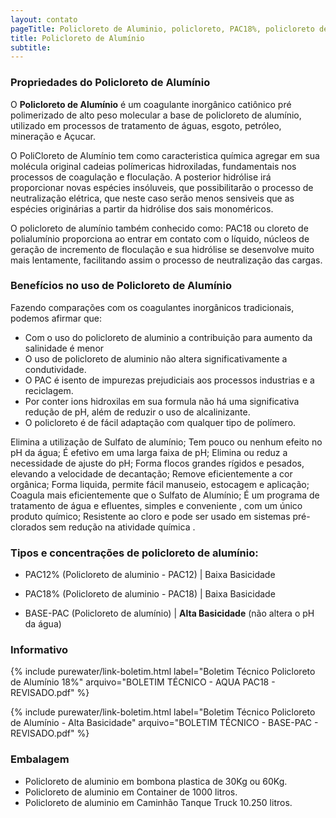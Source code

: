 ```yaml
---
layout: contato
pageTitle: Policloreto de Aluminio, policloreto, PAC18%, policloreto de alumínio 18%, PAC18
title: Policloreto de Alumínio
subtitle: 
---
```


### **Propriedades do Policloreto de Alumínio**

O **Policloreto de Alumínio** é um coagulante inorgânico catiônico pré polimerizado de alto peso molecular a base de policloreto de alumínio, utilizado em processos de tratamento de águas, esgoto, petróleo, mineração e Açucar.

O PoliCloreto de Alumínio tem como caracteristica química agregar em sua molécula original cadeias polímericas hidroxiladas, fundamentais nos processos de coagulação e floculação. A posterior hidrólise irá proporcionar novas espécies insóluveis, que possibilitarão o processo de neutralização elétrica, que neste caso serão menos sensiveis que as espécies originárias a partir da hidrólise dos sais monoméricos.

O policloreto de alumínio também conhecido como: PAC18 ou cloreto de polialumínio proporciona ao entrar em contato com o líquido, núcleos de geração de incremento de floculação e sua hidrólise se desenvolve muito mais lentamente, facilitando assim o processo de neutralização das cargas. 

### **Benefícios no uso de Policloreto de Alumínio**

Fazendo comparações com os coagulantes inorgânicos tradicionais, podemos afirmar que:

- Com o uso do policloreto de aluminio a  contribuição para aumento da salinidade é menor 
- O uso de policloreto de aluminio não altera significativamente a condutividade. 
- O PAC é isento de impurezas prejudiciais aos processos industrias e a reciclagem. 
- Por conter ions hidroxilas em sua formula não há uma significativa redução de pH, além de reduzir o uso de alcalinizante. 
- O policloreto é de fácil adaptação com qualquer tipo de polímero.

Elimina a utilização de Sulfato de alumínio;
Tem pouco ou nenhum efeito no pH da água;
É efetivo em uma larga faixa de pH;
Elimina ou reduz a necessidade de ajuste do pH;
Forma flocos grandes rígidos e pesados, elevando a velocidade de decantação;
Remove eficientemente a cor orgânica;
Forma liquida, permite fácil manuseio, estocagem e aplicação;
Coagula mais eficientemente que o Sulfato de Alumínio;
É um programa de tratamento de água e efluentes, simples e conveniente , com um único produto químico;
Resistente ao cloro e pode ser usado em sistemas pré- clorados sem redução na atividade química .

### **Tipos e concentrações de policloreto de alumínio**:

- PAC12% (Policloreto de aluminio - PAC12) | Baixa Basicidade
- PAC18% (Policloreto de aluminio - PAC18) | Baixa Basicidade

- BASE-PAC (Policloreto de alumínio)       | **Alta Basicidade** (não altera o pH da água)


### Informativo

{% include purewater/link-boletim.html 
   label="Boletim Técnico Policloreto de Alumínio 18%" 
   arquivo="BOLETIM TÉCNICO - AQUA PAC18 - REVISADO.pdf" %}

{% include purewater/link-boletim.html 
   label="Boletim Técnico Policloreto de Alumínio - Alta Basicidade" 
   arquivo="BOLETIM TÉCNICO - BASE-PAC - REVISADO.pdf" %}
       

### Embalagem

- Policloreto de aluminio em bombona plastica de 30Kg ou 60Kg.
- Policloreto de aluminio em Container de 1000 litros. 
- Policloreto de aluminio em Caminhão Tanque Truck 10.250 litros.



